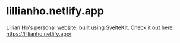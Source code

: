 # lillianho.netlify.app

Lillian Ho's personal website, built using SvelteKit. Check it out here: https://lillianho.netlify.app/
